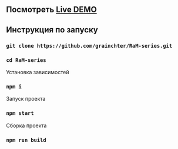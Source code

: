 ## Посмотреть [Live DEMO](https://grainchter.github.io/RaM-series/)

## Инструкция по запуску

### `git clone https://github.com/grainchter/RaM-series.git`

### `cd RaM-series`

Установка зависимостей

### `npm i`

Запуск проекта

### `npm start`

Сборка проекта

### `npm run build`
